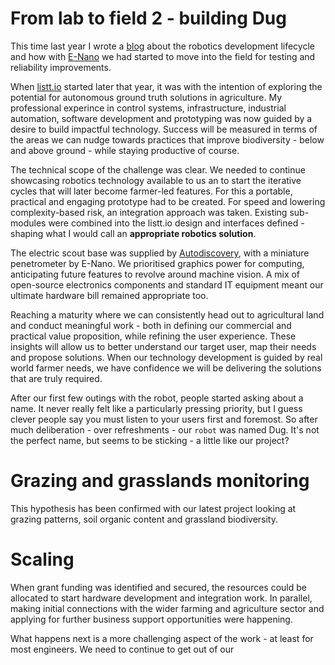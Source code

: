 # From lab to field 2 - building Dug

This time last year I wrote a [blog](https://medium.com/me/stats/post/e1f37218fb0e) about the robotics development lifecycle and how with [E-Nano](https://www.e-nano.io/) we had started to move into the field for testing and reliability improvements.

When [listt.io](http://listt.io/) started later that year, it was with the intention of exploring the potential for autonomous ground truth solutions in agriculture. My professional experince in control systems, infrastructure, industrial automation, software development and prototyping was now guided by a desire to build impactful technology. Success will be measured in terms of the areas we can nudge towards practices that improve biodiversity - below and above ground - while staying productive of course.

The technical scope of the challenge was clear. We needed to continue showcasing robotics technology available to us an to start the iterative cycles that will later become farmer-led features. For this a portable, practical and engaging prototype had to be created. For speed and lowering complexity-based risk, an integration approach was taken. Existing sub-modules were combined into the listt.io design and interfaces defined - shaping what I would call an **appropriate robotics solution**.

The electric scout base was supplied by [Autodiscovery](https://autodiscovery.co.uk/), with a miniature penetrometer by E-Nano. We prioritised graphics power for computing, anticipating future features to revolve around machine vision. A mix of open-source electronics components and standard IT equipment meant our ultimate hardware bill remained appropriate too.

Reaching a maturity where we can consistently head out to agricultural land and conduct meaningful work - both in defining our commercial and practical value proposition, while refining the user experience. These insights will allow us to better understand our target user, map their needs and propose solutions. When our technology development is guided by real world farmer needs, we have confidence we will be delivering the solutions that are truly required.

After our first few outings with the robot, people started asking about a name. It never really felt like a particularly pressing priority, but I guess clever people say you must listen to your users first and foremost. So after much deliberation - over refreshments - our `robot` was named Dug. It's not the perfect name, but seems to be sticking - a little like our project?

# Grazing and grasslands monitoring

This hypothesis has been confirmed with our latest project looking at grazing patterns, soil organic content and grassland biodiversity.

# Scaling

When grant funding was identified and secured, the resources could be allocated to start hardware development and integration work. In parallel, making initial connections with the wider farming and agriculture sector and applying for further business support opportunities were happening.

What happens next is a more challenging aspect of the work - at least for most engineers. We need to continue to get out of our
